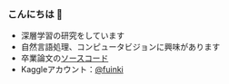 ### こんにちは 👋

- 深層学習の研究をしています
- 自然言語処理、コンピュータビジョンに興味があります
- 卒業論文の[ソースコード](https://github.com/fuinki/vsepp_for_japanese "卒業論文ソースコード")
- Kaggleアカウント：[@fuinki](https://www.kaggle.com/fuinki "Kaggleアカウント")


<!--
**fuinki/fuinki** is a ✨ _special_ ✨ repository because its `README.md` (this file) appears on your GitHub profile.

Here are some ideas to get you started:

-　機械学習、深層学習に興味があります。


- 🔭 I’m currently working on ...
- 🌱 I’m currently learning ...
- 👯 I’m looking to collaborate on ...
- 🤔 I’m looking for help with ...
- 💬 Ask me about ...
- 📫 How to reach me: ...
- 😄 Pronouns: ...
- ⚡ Fun fact: ...
-->

